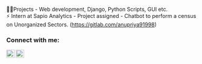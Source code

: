 👩‍💻Projects - Web development, Django, Python Scripts, GUI etc. <br>
⚡ Intern at Sapio Analytics - Project assigned - Chatbot to perform a census on Unorganized Sectors. (https://gitlab.com/anupriya91998) <br>
### Connect with me:
<a href="https://www.linkedin.com/in/anupriyanishad" target="_blank"><img align="left" alt="CodeA | LinkedIn" width="22px" src="https://cdn.jsdelivr.net/npm/simple-icons@v3/icons/linkedin.svg" /></a>
<a href="mailto:anupriya91998@gmail.com" target="_blank"><img align="left" alt="CodeA | Instagram" width="22px" src="https://cdn.jsdelivr.net/npm/simple-icons@v3/icons/gmail.svg" /></a>
